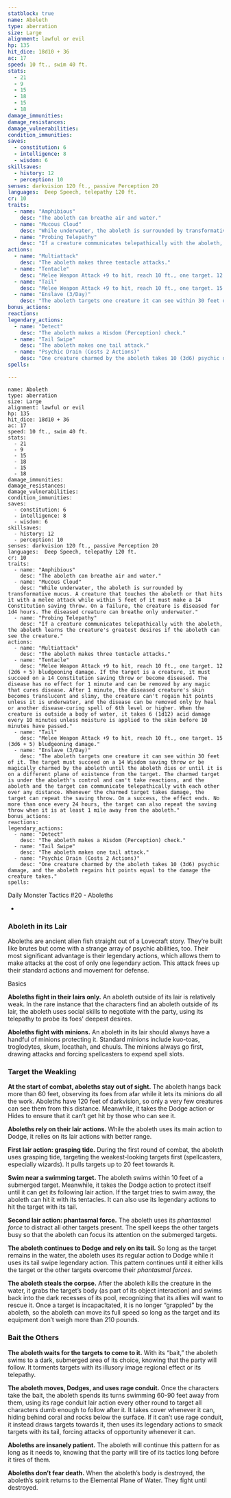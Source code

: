 ```yaml
---
statblock: true
name: Aboleth
type: aberration
size: Large
alignment: lawful or evil
hp: 135
hit_dice: 18d10 + 36
ac: 17
speed: 10 ft., swim 40 ft.
stats: 
  - 21
  - 9
  - 15
  - 18
  - 15
  - 18
damage_immunities: 
damage_resistances: 
damage_vulnerabilities: 
condition_immunities: 
saves:
  - constitution: 6
  - intelligence: 8
  - wisdom: 6
skillsaves:
  - history: 12
  - perception: 10
senses: darkvision 120 ft., passive Perception 20
languages:  Deep Speech, telepathy 120 ft.
cr: 10
traits:
  - name: "Amphibious"
    desc: "The aboleth can breathe air and water."
  - name: "Mucous Cloud"
    desc: "While underwater, the aboleth is surrounded by transformative mucus. A creature that touches the aboleth or that hits it with a melee attack while within 5 feet of it must make a 14 Constitution saving throw. On a failure, the creature is diseased for 1d4 hours. The diseased creature can breathe only underwater."
  - name: "Probing Telepathy"
    desc: "If a creature communicates telepathically with the aboleth, the aboleth learns the creature's greatest desires if the aboleth can see the creature."
actions:
  - name: "Multiattack"
    desc: "The aboleth makes three tentacle attacks."
  - name: "Tentacle"
    desc: "Melee Weapon Attack +9 to hit, reach 10 ft., one target. 12 (2d6 + 5) bludgeoning damage. If the target is a creature, it must succeed on a 14 Constitution saving throw or become diseased. The disease has no effect for 1 minute and can be removed by any magic that cures disease. After 1 minute, the diseased creature's skin becomes translucent and slimy, the creature can't regain hit points unless it is underwater, and the disease can be removed only by heal or another disease-curing spell of 6th level or higher. When the creature is outside a body of water, it takes 6 (1d12) acid damage every 10 minutes unless moisture is applied to the skin before 10 minutes have passed."
  - name: "Tail"
    desc: "Melee Weapon Attack +9 to hit, reach 10 ft., one target. 15 (3d6 + 5) bludgeoning damage."
  - name: "Enslave (3/Day)"
    desc: "The aboleth targets one creature it can see within 30 feet of it. The target must succeed on a 14 Wisdom saving throw or be magically charmed by the aboleth until the aboleth dies or until it is on a different plane of existence from the target. The charmed target is under the aboleth's control and can't take reactions, and the aboleth and the target can communicate telepathically with each other over any distance. Whenever the charmed target takes damage, the target can repeat the saving throw. On a success, the effect ends. No more than once every 24 hours, the target can also repeat the saving throw when it is at least 1 mile away from the aboleth."
bonus_actions:
reactions:
legendary_actions:
  - name: "Detect"
    desc: "The aboleth makes a Wisdom (Perception) check."
  - name: "Tail Swipe"
    desc: "The aboleth makes one tail attack."
  - name: "Psychic Drain (Costs 2 Actions)"
    desc: "One creature charmed by the aboleth takes 10 (3d6) psychic damage, and the aboleth regains hit points equal to the damage the creature takes."
spells:

---
```

```statblock
name: Aboleth
type: aberration
size: Large
alignment: lawful or evil
hp: 135
hit_dice: 18d10 + 36
ac: 17
speed: 10 ft., swim 40 ft.
stats: 
  - 21
  - 9
  - 15
  - 18
  - 15
  - 18
damage_immunities: 
damage_resistances: 
damage_vulnerabilities: 
condition_immunities: 
saves:
  - constitution: 6
  - intelligence: 8
  - wisdom: 6
skillsaves:
  - history: 12
  - perception: 10
senses: darkvision 120 ft., passive Perception 20
languages:  Deep Speech, telepathy 120 ft.
cr: 10
traits:
  - name: "Amphibious"
    desc: "The aboleth can breathe air and water."
  - name: "Mucous Cloud"
    desc: "While underwater, the aboleth is surrounded by transformative mucus. A creature that touches the aboleth or that hits it with a melee attack while within 5 feet of it must make a 14 Constitution saving throw. On a failure, the creature is diseased for 1d4 hours. The diseased creature can breathe only underwater."
  - name: "Probing Telepathy"
    desc: "If a creature communicates telepathically with the aboleth, the aboleth learns the creature's greatest desires if the aboleth can see the creature."
actions:
  - name: "Multiattack"
    desc: "The aboleth makes three tentacle attacks."
  - name: "Tentacle"
    desc: "Melee Weapon Attack +9 to hit, reach 10 ft., one target. 12 (2d6 + 5) bludgeoning damage. If the target is a creature, it must succeed on a 14 Constitution saving throw or become diseased. The disease has no effect for 1 minute and can be removed by any magic that cures disease. After 1 minute, the diseased creature's skin becomes translucent and slimy, the creature can't regain hit points unless it is underwater, and the disease can be removed only by heal or another disease-curing spell of 6th level or higher. When the creature is outside a body of water, it takes 6 (1d12) acid damage every 10 minutes unless moisture is applied to the skin before 10 minutes have passed."
  - name: "Tail"
    desc: "Melee Weapon Attack +9 to hit, reach 10 ft., one target. 15 (3d6 + 5) bludgeoning damage."
  - name: "Enslave (3/Day)"
    desc: "The aboleth targets one creature it can see within 30 feet of it. The target must succeed on a 14 Wisdom saving throw or be magically charmed by the aboleth until the aboleth dies or until it is on a different plane of existence from the target. The charmed target is under the aboleth's control and can't take reactions, and the aboleth and the target can communicate telepathically with each other over any distance. Whenever the charmed target takes damage, the target can repeat the saving throw. On a success, the effect ends. No more than once every 24 hours, the target can also repeat the saving throw when it is at least 1 mile away from the aboleth."
bonus_actions:
reactions:
legendary_actions:
  - name: "Detect"
    desc: "The aboleth makes a Wisdom (Perception) check."
  - name: "Tail Swipe"
    desc: "The aboleth makes one tail attack."
  - name: "Psychic Drain (Costs 2 Actions)"
    desc: "One creature charmed by the aboleth takes 10 (3d6) psychic damage, and the aboleth regains hit points equal to the damage the creature takes."
spells:

```

Daily Monster Tactics #20 - Aboleths



-

### Aboleth in its Lair

Aboleths are ancient alien fish straight out of a Lovecraft story. They’re built like brutes but come with a strange array of psychic abilities, too. Their most significant advantage is their legendary actions, which allows them to make attacks at the cost of only one legendary action. This attack frees up their standard actions and movement for defense.

Basics

  
**Aboleths fight in their lairs only.** An aboleth outside of its lair is relatively weak. In the rare instance that the characters find an aboleth outside of its lair, the aboleth uses social skills to negotiate with the party, using its telepathy to probe its foes' deepest desires.

  
**Aboleths fight with minions.** An aboleth in its lair should always have a handful of minions protecting it. Standard minions include kuo-toas, troglodytes, skum, locathah, and chuuls. The minions always go first, drawing attacks and forcing spellcasters to expend spell slots.  

### Target the Weakling

**At the start of combat, aboleths stay out of sight.** The aboleth hangs back more than 60 feet, observing its foes from afar while it lets its minions do all the work. Aboleths have 120 feet of darkvision, so only a very few creatures can see them from this distance. Meanwhile, it takes the Dodge action or Hides to ensure that it can’t get hit by those who can see it.

  
**Aboleths rely on their lair actions.** While the aboleth uses its main action to Dodge, it relies on its lair actions with better range.

  
**First lair action: grasping tide.** During the first round of combat, the aboleth uses grasping tide, targeting the weakest-looking targets first (spellcasters, especially wizards). It pulls targets up to 20 feet towards it.

  
**Swim near a swimming target.** The aboleth swims within 10 feet of a submerged target. Meanwhile, it takes the Dodge action to protect itself until it can get its following lair action. If the target tries to swim away, the aboleth can hit it with its tentacles. It can also use its legendary actions to hit the target with its tail.

  
**Second lair action: phantasmal force.** The aboleth uses its _phantasmal force_ to distract all other targets present. The spell keeps the other targets busy so that the aboleth can focus its attention on the submerged targets.

  
**The aboleth continues to Dodge and rely on its tail.** So long as the target remains in the water, the aboleth uses its regular action to Dodge while it uses its tail swipe legendary action. This pattern continues until it either kills the target or the other targets overcome their _phantasmal forces_.

  
**The aboleth steals the corpse.** After the aboleth kills the creature in the water, it grabs the target’s body (as part of its object interaction) and swims back into the dark recesses of its pool, recognizing that its allies will want to rescue it. Once a target is incapacitated, it is no longer “grappled” by the aboleth, so the aboleth can move its full speed so long as the target and its equipment don’t weigh more than 210 pounds.  

### Bait the Others

**The aboleth waits for the targets to come to it.** With its “bait,” the aboleth swims to a dark, submerged area of its choice, knowing that the party will follow. It torments targets with its illusory image regional effect or its telepathy.

  
**The aboleth moves, Dodges, and uses rage conduit.** Once the characters take the bait, the aboleth spends its turns swimming 60-90 feet away from them, using its rage conduit lair action every other round to target all characters dumb enough to follow after it. It takes cover whenever it can, hiding behind coral and rocks below the surface. If it can’t use rage conduit, it instead draws targets towards it, then uses its legendary actions to smack targets with its tail, forcing attacks of opportunity whenever it can.

  
**Aboleths are insanely patient.** The aboleth will continue this pattern for as long as it needs to, knowing that the party will tire of its tactics long before it tires of them.

  
**Aboleths don’t fear death.** When the aboleth’s body is destroyed, the aboleth’s spirit returns to the Elemental Plane of Water. They fight until destroyed.



